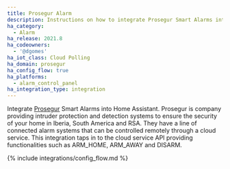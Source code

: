 ```yaml
---
title: Prosegur Alarm
description: Instructions on how to integrate Prosegur Smart Alarms into Home Assistant.
ha_category:
  - Alarm
ha_release: 2021.8
ha_codeowners:
  - '@dgomes'
ha_iot_class: Cloud Polling
ha_domain: prosegur
ha_config_flow: true
ha_platforms:
  - alarm_control_panel
ha_integration_type: integration
---
```


Integrate [Prosegur](https://www.prosegur.com/) Smart Alarms into Home Assistant. Prosegur is company providing intruder protection and detection systems to ensure the security of your home in Iberia, South America and RSA. They have a line of connected alarm systems that can be controlled remotely through a cloud service. This integration taps in to the cloud service API providing functionalities such as ARM_HOME, ARM_AWAY and DISARM.

{% include integrations/config_flow.md %}
